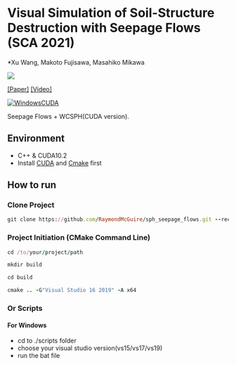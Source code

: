 # Visual Simulation of Soil-Structure Destruction with Seepage Flows (SCA 2021)

*Xu Wang, Makoto Fujisawa, Masahiko Mikawa

![](./pics/teaser.png)

[[Paper]](https://) [[Video]](https://)

[![WindowsCUDA](https://github.com/RaymondMcGuire/sph_seepage_flows/actions/workflows/WindowsCUDA.yml/badge.svg?branch=main)](https://github.com/RaymondMcGuire/sph_seepage_flows/actions/workflows/WindowsCUDA.yml)

Seepage Flows + WCSPH(CUDA version).

## Environment

- C++ & CUDA10.2
- Install [CUDA](https://developer.nvidia.com/cuda-downloads) and [Cmake](https://cmake.org/download/) first

## How to run

### Clone Project

```rb
git clone https://github.com/RaymondMcGuire/sph_seepage_flows.git --recursive
```

### Project Initiation (CMake Command Line)

```rb
cd /to/your/project/path
```

```rb
mkdir build
```

```rb
cd build
```

```rb
cmake .. -G"Visual Studio 16 2019" -A x64
```

### Or Scripts

#### For Windows

- cd to ./scripts folder
- choose your visual studio version(vs15/vs17/vs19)
- run the bat file
